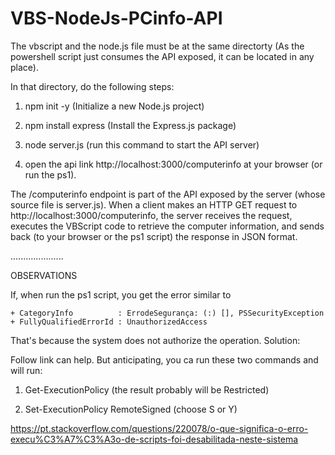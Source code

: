 # VBS-NodeJs-PCinfo-API

The vbscript and the node.js file must be at the same directorty (As the powershell script just consumes the API exposed, it can be located in any place).

In that directory, do the following steps:

1) npm init -y (Initialize a new Node.js project)

2) npm install express (Install the Express.js package)

3) node server.js  (run this command to start the API server)

4) open the api link http://localhost:3000/computerinfo at your browser (or run the ps1).


The /computerinfo endpoint is part of the API exposed by the server (whose source file is server.js). When a client makes an HTTP GET request to http://localhost:3000/computerinfo, the server receives the request, executes the VBScript code to retrieve the computer information, and sends back (to your browser or the ps1 script) the response in JSON format.

.....................

OBSERVATIONS

If, when run the ps1 script, you get the error similar to

    + CategoryInfo          : ErrodeSegurança: (:) [], PSSecurityException
    + FullyQualifiedErrorId : UnauthorizedAccess

That's because the system does not authorize the operation. Solution:

Follow link can help. But anticipating, you ca run these two commands and will run:

1) Get-ExecutionPolicy (the result probably will be Restricted)

2) Set-ExecutionPolicy RemoteSigned (choose S or Y)

https://pt.stackoverflow.com/questions/220078/o-que-significa-o-erro-execu%C3%A7%C3%A3o-de-scripts-foi-desabilitada-neste-sistema






